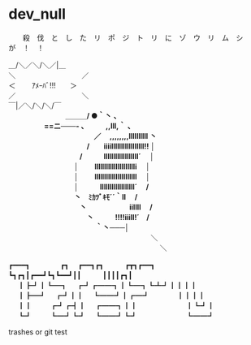 dev_null
========

　　殺　伐　と　し　た　リ　ポ　ジ　ト　リ　に　ゾ　ウ　リ　ム　シ　が　！　！  
  
＿/＼／＼/＼／|＿  
＼　　　　　　　　　 ／  
＜ 　　ｱﾒｰﾊﾞ!!!　　＞  
／　　　　　　　　　 ＼  
￣|／＼/＼/＼/￣  
　　　　　　　　＿＿＿__/ ●｀丶 、  
　　　　　==ニ───- 、　　　,,lll,｀ 、  
　　　　　　　　　　　　／　 ,,,,,,,,llllllllll 丶 　　　  
　　　　　　　　　　　/　　iiiilllllllllllllllll!! │  
　　　　　　　　　　/　　　llllllllllllllllll´　 │  
　　　　　　　　　 │　　 llllllllllllllllllllli　 │  
　　　　　　　　　 │　　 llllllllllllllllllllll　 │  
　　　　　　　　　 │　　　llllllllllllllllll´　 /  
　　　　　　　　　 丶　ﾐｶﾂﾞｷﾓ´´｀ll 　/  
　　　　　　　　　　丶　　　　　　iillll　 /  
　　　　　　　　　　　丶　　　!!!!iiill!´　/  
　　　　　　　　　　　　 ｀丶───__│  
　　　　　　　　　　　　　　　　　　　　＼  
　　　　　　　　　　　　　　　　　　　　　 ＼  
  
┏━━━┓　　　　 ┏┓　 ┏━━┓┏┓　　　┏┳┓┏━━┓  
┗┓┏┓┃┏━━┛┗┓┗━━┛┃┃　　　┃┃┃┃┏┓┃  
　 ┃┣┛┃┗━┓　 ┏┛┏━━┓┃┗━┓┗┻┛┃┃┃┃  
　 ┃┣━┛　 ┏┛┃┃　 ┗━━┛┃┏━┛　 　 　 ┃┃┃┃  
　 ┃┃　 　 ┏┛┏┫┃　 ┏━━┓┃┃　　　　 　 　 ┃┗┛┃  
　 ┗┛　 　 ┗━┛┗┛　 ┗━━┛┗┛　　　　 　 　 ┗━━┛  


trashes or git test
